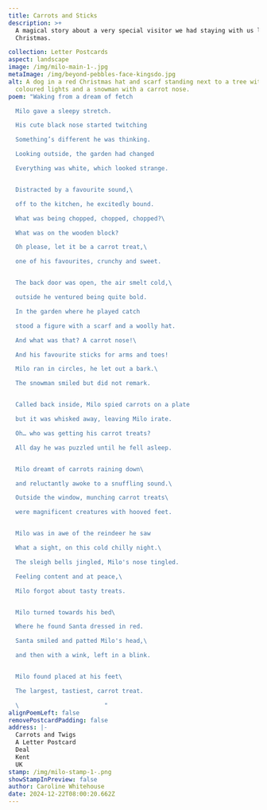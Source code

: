 ```yaml
---
title: Carrots and Sticks
description: >+
  A magical story about a very special visitor we had staying with us last
  Christmas.

collection: Letter Postcards
aspect: landscape
image: /img/milo-main-1-.jpg
metaImage: /img/beyond-pebbles-face-kingsdo.jpg
alt: A dog in a red Christmas hat and scarf standing next to a tree with
  coloured lights and a snowman with a carrot nose.
poem: "Waking from a dream of fetch

  Milo gave a sleepy stretch.

  His cute black nose started twitching

  Something’s different he was thinking.

  Looking outside, the garden had changed

  Everything was white, which looked strange.


  Distracted by a favourite sound,\ 

  off to the kitchen, he excitedly bound.

  What was being chopped, chopped, chopped?\ 

  What was on the wooden block?

  Oh please, let it be a carrot treat,\ 

  one of his favourites, crunchy and sweet.


  The back door was open, the air smelt cold,\ 

  outside he ventured being quite bold.

  In the garden where he played catch

  stood a figure with a scarf and a woolly hat.

  And what was that? A carrot nose!\ 

  And his favourite sticks for arms and toes!

  Milo ran in circles, he let out a bark.\ 

  The snowman smiled but did not remark.


  Called back inside, Milo spied carrots on a plate

  but it was whisked away, leaving Milo irate.

  Oh… who was getting his carrot treats?

  All day he was puzzled until he fell asleep.


  Milo dreamt of carrots raining down\ 

  and reluctantly awoke to a snuffling sound.\ 

  Outside the window, munching carrot treats\ 

  were magnificent creatures with hooved feet.


  Milo was in awe of the reindeer he saw

  What a sight, on this cold chilly night.\ 

  The sleigh bells jingled, Milo's nose tingled.

  Feeling content and at peace,\ 

  Milo forgot about tasty treats.


  Milo turned towards his bed\ 

  Where he found Santa dressed in red.

  Santa smiled and patted Milo's head,\ 

  and then with a wink, left in a blink.


  Milo found placed at his feet\ 

  The largest, tastiest, carrot treat.

  \                        "
alignPoemLeft: false
removePostcardPadding: false
address: |-
  Carrots and Twigs
  A Letter Postcard
  Deal
  Kent
  UK
stamp: /img/milo-stamp-1-.png
showStampInPreview: false
author: Caroline Whitehouse
date: 2024-12-22T08:00:20.662Z
---
```

